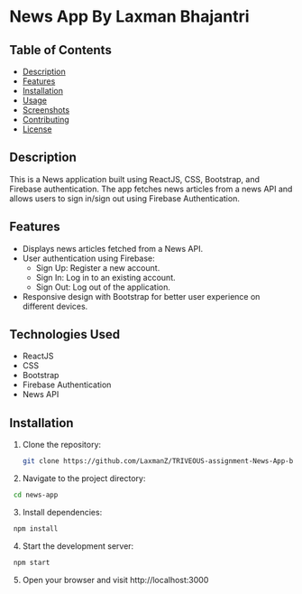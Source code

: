 # News App By Laxman Bhajantri

## Table of Contents

- [Description](#description)
- [Features](#features)
- [Installation](#installation)
- [Usage](#usage)
- [Screenshots](#screenshots)
- [Contributing](#contributing)
- [License](#license)

## Description

This is a News application built using ReactJS, CSS, Bootstrap, and Firebase authentication. The app fetches news articles from a news API and allows users to sign in/sign out using Firebase Authentication.

## Features

- Displays news articles fetched from a News API.
- User authentication using Firebase:
  - Sign Up: Register a new account.
  - Sign In: Log in to an existing account.
  - Sign Out: Log out of the application.
- Responsive design with Bootstrap for better user experience on different devices.

## Technologies Used

- ReactJS
- CSS
- Bootstrap
- Firebase Authentication
- News API

## Installation

1. Clone the repository:

   ```bash
   git clone https://github.com/LaxmanZ/TRIVEOUS-assignment-News-App-by-Laxman.git

   ```

2. Navigate to the project directory:

```bash
 cd news-app
```

3. Install dependencies:

```bash
 npm install
```

4. Start the development server:

```bash
 npm start
```

5. Open your browser and visit http://localhost:3000
